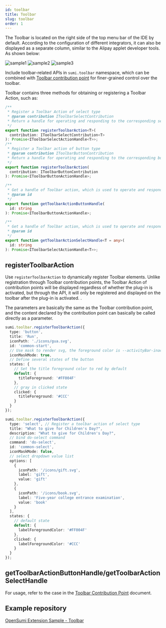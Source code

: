 ```yaml
---
id: toolbar
title: Toolbar
slug: toolbar
order: 1
---
```


The Toolbar is located on the right side of the top menu bar of the IDE by default. According to the configuration of different integrators, it can also be displayed as a separate column, similar to the Alipay applet developer tools. As shown below:

![sample1](https://img.alicdn.com/imgextra/i2/O1CN01vZ7d8C1cyS0IU2qtR_!!6000000003669-2-tps-1685-86.png)
![sample2](https://img.alicdn.com/imgextra/i4/O1CN01qSsHwA21oFZktRttG_!!6000000007031-2-tps-1651-87.png)
![sample3](https://img.alicdn.com/imgextra/i2/O1CN01cNra151YvvM7eJw2A_!!6000000003122-2-tps-1529-46.png)

Include toolbar-related APIs in `sumi.toolbar` namespace, which can be combined with [Toolbar contribution point](../contributes/toolbar) for finer-grained control over the toolbar.

Toolbar contains three methods for obtaining or registering a Toolbar Action, such as:

```ts
/**
 * Register a Toolbar Action of select type
 * @param contribution IToolbarSelectContribution
 * Return a handle for operating and responding to the corresponding select control on the toolbar
 */
export function registerToolbarAction<T>(
  contribution: IToolbarSelectContribution<T>
): Promise<IToolbarSelectActionHandle<T>>;
/**
 * Register a Toolbar action of button type
 * @param contribution IToolbarButtonContribution
 * Return a handle for operating and responding to the corresponding button control on the toolbar
 */
export function registerToolbarAction(
  contribution: IToolbarButtonContribution
): Promise<IToolbarButtonActionHandle>;

/**
 * Get a handle of Toolbar action, which is used to operate and respond to the button on the toolbar
 * @param id
 */
export function getToolbarActionButtonHandle(
  id: string
): Promise<IToolbarButtonActionHandle>;

/**
 * Get a handle of Toolbar action, which is used to operate and respond to the select on the toolbar
 * @param id
 */
export function getToolbarActionSelectHandle<T = any>(
  id: string
): Promise<IToolbarSelectActionHandle<T>>;
```

## registerToolbarAction

Use `registerToolbarAction` to dynamically register Toolbar elements. Unlike registration through Toolbar contribution points, the Toolbar Action of contribution points will be displayed regardless of whether the plug-in is activated, but through the API, it will only be registered and displayed on the toolbar after the plug-in is activated. .

The parameters are basically the same as the Toolbar contribution point, and the content declared by the contribution point can basically be called directly as a parameter.

```ts
sumi.toolbar.registerToolbarAction({
  type: 'button',
  title: 'Run',
  iconPath: './icons/gua.svg',
  id: 'common-start',
  // Use mask to render svg, the foreground color is --activityBar-inactiveForeground
  iconMaskMode: true,
  // Define several states of the button
  states: {
    // Set the title foreground color to red by default
    default: {
      titleForeground: '#FF004F'
    },
    // gray in clicked state
    clicked: {
      titleForeground: '#CCC'
    }
  }
});

sumi.toolbar.registerToolbarAction({
  type: 'select', // Register a toolbar action of select type
  title: "What to give for Children's Day?",
  description: "What to give for Children's Day?",
  // bind do-select command
  command: 'do-select',
  id: 'common-select',
  iconMaskMode: false,
  // select dropdown value list
  options: [
    {
      iconPath: '/icons/gift.svg',
      label: 'gift',
      value: 'gift'
    },
    {
      iconPath: '/icons/book.svg',
      label: 'Five-year college entrance examination',
      value: 'book'
    }
  ],
  states: {
    // default state
    default: {
      labelForegroundColor: '#FF004F'
    },
    clicked: {
      labelForegroundColor: '#CCC'
    }
  }
});
```

## getToolbarActionButtonHandle/getToolbarActionSelectHandle

For usage, refer to the case in the [Toolbar Contribution Point](../contributes/toolbar) document.

## Example repository

[OpenSumi Extension Sample - Toolbar](https://github.com/opensumi/opensumi-extension-samples/tree/main/toolbar-sample)
